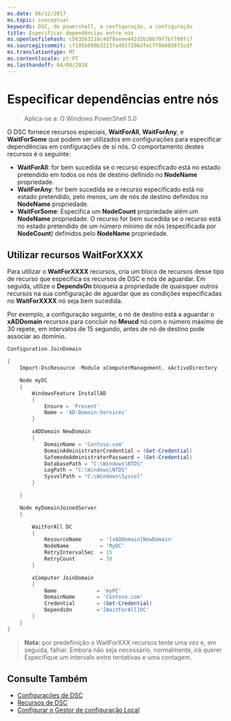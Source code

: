 ```yaml
---
ms.date: 06/12/2017
ms.topic: conceptual
keywords: DSC, do powershell, a configuração, a configuração
title: Especificar dependências entre nós
ms.openlocfilehash: c563563118c4df8aeee442d3b30b79f7b7700fc7
ms.sourcegitcommit: cf195b090b3223fa4917206dfec7f0b603873cdf
ms.translationtype: MT
ms.contentlocale: pt-PT
ms.lasthandoff: 04/09/2018
---
```

# <a name="specifying-cross-node-dependencies"></a>Especificar dependências entre nós

> Aplica-se a: O Windows PowerShell 5.0

O DSC fornece recursos especiais, **WaitForAll**, **WaitForAny**, e **WaitForSome** que podem ser utilizados em configurações para especificar dependências em configurações de si nós. O comportamento destes recursos é o seguinte:

* **WaitForAll**: for bem sucedida se o recurso especificado está no estado pretendido em todos os nós de destino definido no **NodeName** propriedade.
* **WaitForAny**: for bem sucedida se o recurso especificado está no estado pretendido, pelo menos, um de nós de destino definidos no **NodeName** propriedade.
* **WaitForSome**: Especifica um **NodeCount** propriedade além um **NodeName** propriedade. O recurso for bem sucedida se o recurso está no estado pretendido de um número mínimo de nós (especificada por **NodeCount**) definidos pelo **NodeName** propriedade.

## <a name="using-waitforxxxx-resources"></a>Utilizar recursos WaitForXXXX

Para utilizar o **WaitForXXXX** recursos, cria um bloco de recursos desse tipo de recurso que especifica os recursos de DSC e nós de aguardar. Em seguida, utilize o **DependsOn** bloqueia a propriedade de quaisquer outros recursos na sua configuração de aguardar que as condições especificadas no **WaitForXXXX** nó seja bem sucedida.

Por exemplo, a configuração seguinte, o nó de destino está a aguardar o **xADDomain** recursos para concluir no **Meucd** nó com o número máximo de 30 repete, em intervalos de 15 segundo, antes de nó de destino pode associar ao domínio.

```powershell
Configuration JoinDomain

{
    Import-DscResource -Module xComputerManagement, xActiveDirectory

    Node myDC
    {
        WindowsFeature InstallAD
        {
            Ensure = 'Present'
            Name = 'AD-Domain-Services'
        }

        xADDomain NewDomain
        {
            DomainName = 'Contoso.com'
            DomainAdministratorCredential = (Get-Credential)
            SafemodeAdministratorPassword = (Get-Credential)
            DatabasePath = "C:\Windows\NTDS"
            LogPath = "C:\Windows\NTDS"
            SysvolPath = "C:\Windows\Sysvol"
        }

    }

    Node myDomainJoinedServer
    {

        WaitForAll DC
        {
            ResourceName      = '[xADDomain]NewDomain'
            NodeName          = 'MyDC'
            RetryIntervalSec  = 15
            RetryCount        = 30
        }

        xComputer JoinDomain
        {
            Name             = 'myPC'
            DomainName       = 'Contoso.com'
            Credential       = (Get-Credential)
            DependsOn        ='[WaitForAll]DC'
        }
    }
}
```

>**Nota:** por predefinição o WaitForXXX recursos tente uma vez e, em seguida, falhar. Embora não seja necessário, normalmente, irá querer Especifique um intervalo entre tentativas e uma contagem.

## <a name="see-also"></a>Consulte Também
* [Configurações de DSC](configurations.md)
* [Recursos de DSC](resources.md)
* [Configurar o Gestor de configuração Local](metaConfig.md)